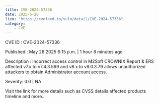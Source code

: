 ```yaml
---
title: CVE-2024-57336
date: 2025-5-28
lien: "https://cvefeed.io/vuln/detail/CVE-2024-57336"
category:
    - CVE
---
```


CVE ID : CVE-2024-57336

Published :  May 28
2025
6:15 p.m. | 1 hour
8 minutes ago

Description : Incorrect access control in M2Soft CROWNIX Report & ERS affected v7.x to v7.4.3.599 and v8.x to v8.0.3.79 allows unauthorized attackers to obtain Administrator account access.

Severity: 0.0 | NA

Visit the link for more details
such as CVSS details
affected products
timeline
and more...
